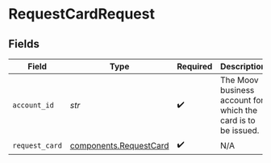 # RequestCardRequest


## Fields

| Field                                                            | Type                                                             | Required                                                         | Description                                                      |
| ---------------------------------------------------------------- | ---------------------------------------------------------------- | ---------------------------------------------------------------- | ---------------------------------------------------------------- |
| `account_id`                                                     | *str*                                                            | :heavy_check_mark:                                               | The Moov business account for which the card is to be issued.    |
| `request_card`                                                   | [components.RequestCard](../../models/components/requestcard.md) | :heavy_check_mark:                                               | N/A                                                              |